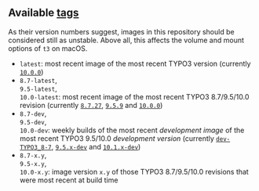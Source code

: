 ## Available [tags](https://hub.docker.com/r/undecaf/typo3-in-a-box/tags)

As their version numbers suggest, images in this repository should be 
considered still as unstable. Above all, this affects the volume and 
mount options of `t3` on macOS.

-   `latest`: most recent image of the most recent TYPO3 version 
    (currently [`10.0.0`](https://packagist.org/packages/typo3/cms#v10.0.0))
-   `8.7-latest`,  
    `9.5-latest`,  
    `10.0-latest`: most recent image of the most recent TYPO3&nbsp;8.7/9.5/10.0
    revision (currently [`8.7.27`](https://packagist.org/packages/typo3/cms#v8.7.27),
    [`9.5.9`](https://packagist.org/packages/typo3/cms#v9.5.9) and
    [`10.0.0`](https://packagist.org/packages/typo3/cms#v10.0.0))
-   `8.7-dev`,  
    `9.5-dev`,  
    `10.0-dev`: weekly builds of the most recent _development image_ of the most
    recent TYPO3&nbsp;9.5/10.0 _development version_ (currently
    [`dev-TYPO3_8-7`](https://packagist.org/packages/typo3/cms#dev-TYPO3_8-7),
    [`9.5.x-dev`](https://packagist.org/packages/typo3/cms#9.5.x-dev) and
    [`10.1.x-dev`](https://packagist.org/packages/typo3/cms#dev-master))
-   `8.7-x.y`,  
    `9.5-x.y`,  
    `10.0-x.y`: image version `x.y` of those TYPO3&nbsp;8.7/9.5/10.0 revisions that were most recent at build time
